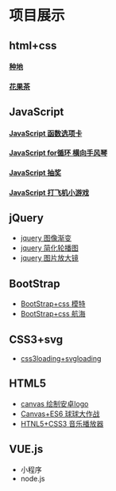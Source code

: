 # 项目展示

## html+css
  #### [种地](https://lu-index.github.io/html+css/种田项目/)
  #### [花果茶](https://lu-index.github.io/html+css/花果茶/) 
## JavaScript
  #### [JavaScript 函数选项卡](https://lu-index.github.io/javascript/选项卡/)
  #### [JavaScript for循环 横向手风琴](https://lu-index.github.io/javascript/横向手风琴/)
  #### [JavaScript 抽奖](https://lu-index.github.io/javascript/抽奖/)
  #### [JavaScript 打飞机小游戏](https://lu-index.github.io/javascript/打飞机游戏/) 
## jQuery
  - [jquery 图像渐变](https://lu-index.github.io/jquery/图片渐变/)
  - [jquery 简化轮播图](https://lu-index.github.io/jquery/简化轮播图/) 
  - [jquery 图片放大镜](https://lu-index.github.io/jquery/JQ图片放大镜/) 
## BootStrap
  - [BootStrap+css 模特](https://lu-index.github.io/Bootstrap/models/)
  - [BootStrap+css 航海](https://lu-index.github.io/Bootstrap/sail/)  
## CSS3+svg
  - [css3loading+svgloading](https://lu-index.github.io/CSS3+SVG/) 
## HTML5
  - [canvas 绘制安卓logo](https://lu-index.github.io/html5/canvas安卓/)
  - [Canvas+ES6 球球大作战](https://lu-index.github.io/html5/boll/) 
  - [HTNL5+CSS3 音乐播放器](https://lu-index.github.io/html5/music)
## VUE.js
- 小程序
- node.js

